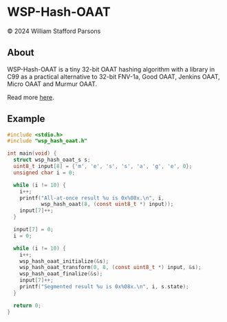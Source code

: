 # WSP-Hash-OAAT
© 2024 William Stafford Parsons

## About
WSP-Hash-OAAT is a tiny 32-bit OAAT hashing algorithm with a library in C99 as a practical alternative to 32-bit FNV-1a, Good OAAT, Jenkins OAAT, Micro OAAT and Murmur OAAT.

Read more [here](https://williamstaffordparsons.github.io/wsp-hash-oaat/).

## Example
``` c
#include <stdio.h>
#include "wsp_hash_oaat.h"

int main(void) {
  struct wsp_hash_oaat_s s;
  uint8_t input[8] = {'m', 'e', 's', 's', 'a', 'g', 'e', 0};
  unsigned char i = 0;

  while (i != 10) {
    i++;
    printf("All-at-once result %u is 0x%08x.\n", i,
           wsp_hash_oaat(8, (const uint8_t *) input));
    input[7]++;
  }

  input[7] = 0;
  i = 0;

  while (i != 10) {
    i++;
    wsp_hash_oaat_initialize(&s);
    wsp_hash_oaat_transform(0, 8, (const uint8_t *) input, &s);
    wsp_hash_oaat_finalize(&s);
    input[7]++;
    printf("Segmented result %u is 0x%08x.\n", i, s.state);
  }

  return 0;
}
```
